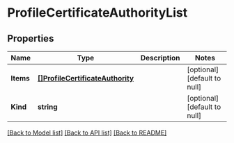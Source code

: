 # ProfileCertificateAuthorityList

## Properties
Name | Type | Description | Notes
------------ | ------------- | ------------- | -------------
**Items** | [**[]ProfileCertificateAuthority**](profile_certificateAuthority.md) |  | [optional] [default to null]
**Kind** | **string** |  | [optional] [default to null]

[[Back to Model list]](../README.md#documentation-for-models) [[Back to API list]](../README.md#documentation-for-api-endpoints) [[Back to README]](../README.md)


